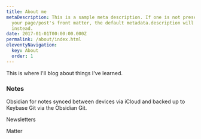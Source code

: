 ```yaml
---
title: About me
metaDescription: This is a sample meta description. If one is not present in
  your page/post's front matter, the default metadata.description will be used
  instead.
date: 2017-01-01T00:00:00.000Z
permalink: /about/index.html
eleventyNavigation:
  key: About
  order: 1
---
```

This is where I'll blog about things I've learned.

### Notes

Obsidian for notes synced between devices via iCloud and backed up to Keybase Git via the Obsidian Git.

Newsletters

Matter